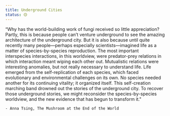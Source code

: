 ```yaml
---
title: Underground Cities
status: 🟡
---
```


“Why has the world-building work of fungi received so little appreciation? Partly, this is because people can’t venture underground to see the amazing architecture of the underground city. But it is also because until quite recently many people—perhaps especially scientists—imagined life as a matter of species-by-species reproduction. The most important interspecies interactions, in this worldview, were predator-prey relations in which interaction meant wiping each other out. Mutualistic relations were interesting anomalies, but not really necessary to understand life. Life emerged from the self-replication of each species, which faced evolutionary and environmental challenges on its own. No species needed another for its continuing vitality; it organized itself. This self-creation marching band drowned out the stories of the underground city. To recover those underground stories, we might reconsider the species-by-species worldview, and the new evidence that has begun to transform it." 

    - Anna Tsing, The Mushroom at the End of the World
